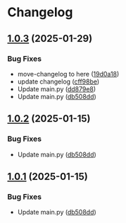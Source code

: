 # Changelog

## [1.0.3](https://github.com/voltron-ops/templates/compare/template1-v1.0.2...template1@v1.0.3) (2025-01-29)


### Bug Fixes

* move-changelog to here ([19d0a18](https://github.com/voltron-ops/templates/commit/19d0a184e47902f3bf099d6beea51c6e43b5bcfc))
* update changelog ([cff98be](https://github.com/voltron-ops/templates/commit/cff98bec954c74735f12d7d9ee9d614d2e1d5344))
* Update main.py ([dd879e8](https://github.com/voltron-ops/templates/commit/dd879e8fbc811064571826a883776a0b07d78108))
* Update main.py ([db508dd](https://github.com/voltron-ops/templates/commit/db508dd8acc2937a4bf18ac2347bf125579c1426))

## [1.0.2](https://github.com/voltron-ops/templates/compare/template1-v1.0.1...template1@v1.0.2) (2025-01-15)


### Bug Fixes

* Update main.py ([db508dd](https://github.com/voltron-ops/templates/commit/db508dd8acc2937a4bf18ac2347bf125579c1426))

## [1.0.1](https://github.com/voltron-ops/templates/compare/template1-v1.0.0...template1@v1.0.1) (2025-01-15)


### Bug Fixes

* Update main.py ([db508dd](https://github.com/voltron-ops/templates/commit/db508dd8acc2937a4bf18ac2347bf125579c1426))
